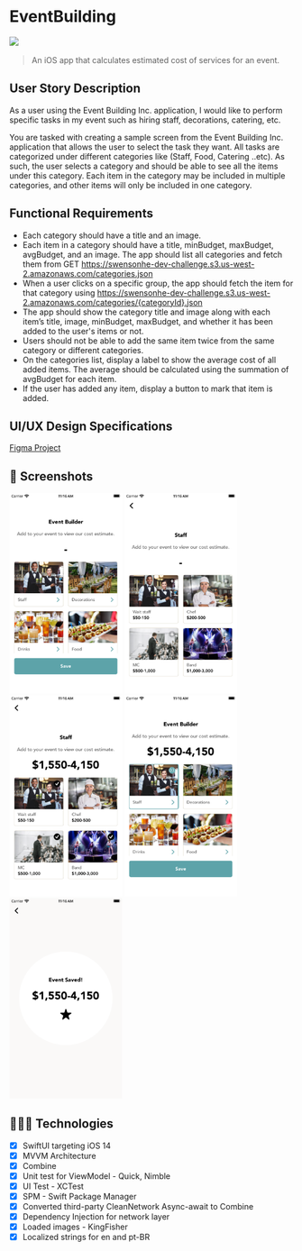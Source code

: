 # EventBuilding

<img src="https://img.shields.io/badge/Swift-FA7343?style=for-the-badge&logo=swift&logoColor=white">

> An iOS app that calculates estimated cost of services for an event.

## User Story Description

As a user using the Event Building Inc. application, I would like to perform specific tasks in my event such as hiring staff, decorations, catering, etc.

You are tasked with creating a sample screen from the Event Building Inc. application that allows the user to select the task they want.
All tasks are categorized under different categories like (Staff, Food, Catering ..etc).
As such, the user selects a category and should be able to see all the items under this category.
Each item in the category may be included in multiple categories, and other items will only be included in one category.

## Functional Requirements

- Each category should have a title and an image.
- Each item in a category should have a title, minBudget, maxBudget, avgBudget, and an image. The app should list all categories and fetch them from GET
https://swensonhe-dev-challenge.s3.us-west-2.amazonaws.com/categories.json
- When a user clicks on a specific group, the app should fetch the item for that category using
https://swensonhe-dev-challenge.s3.us-west-2.amazonaws.com/categories/{categoryId}.json
- The app should show the category title and image along with each item’s title, image, minBudget, maxBudget, and whether it has been added to the user's items or not.
- Users should not be able to add the same item twice from the same category or different categories.
- On the categories list, display a label to show the average cost of all added items. The average should be calculated using the summation of avgBudget for each item.
- If the user has added any item, display a button to mark that item is added.

## UI/UX Design Specifications

[Figma Project](https://www.figma.com/file/Ws0nlWSc1wkJ8kjf2EkAq1/Challenge-UI?type=design&node-id=3-200&t=fGMAnSnj8rccgSCk-0)

## 📱 Screenshots

<img width="200" src="https://github.com/marcos1262/event-building/blob/main/screenshot1.png">        <img width="200" src="https://github.com/marcos1262/event-building/blob/main/screenshot2.png">        <img width="200" src="https://github.com/marcos1262/event-building/blob/main/screenshot3.png">        <img width="200" src="https://github.com/marcos1262/event-building/blob/main/screenshot4.png">        <img width="200" src="https://github.com/marcos1262/event-building/blob/main/screenshot5.png">

## 👩🏾‍💻 Technologies
- [x] SwiftUI targeting iOS 14
- [x] MVVM Architecture
- [x] Combine
- [x] Unit test for ViewModel - Quick, Nimble
- [x] UI Test - XCTest
- [x] SPM - Swift Package Manager
- [x] Converted third-party CleanNetwork Async-await to Combine
- [x] Dependency Injection for network layer
- [x] Loaded images - KingFisher
- [x] Localized strings for en and pt-BR
